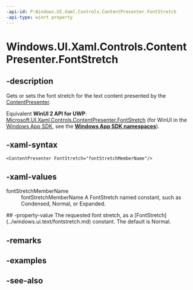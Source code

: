 ```yaml
---
-api-id: P:Windows.UI.Xaml.Controls.ContentPresenter.FontStretch
-api-type: winrt property
---
```


<!-- Property syntax
public Windows.UI.Text.FontStretch FontStretch { get;  set; }
-->

# Windows.UI.Xaml.Controls.ContentPresenter.FontStretch

## -description
Gets or sets the font stretch for the text content presented by the [ContentPresenter](contentpresenter.md).

Equivalent **WinUI 2 API for UWP**: [Microsoft.UI.Xaml.Controls.ContentPresenter.FontStretch](/windows/winui/api/microsoft.ui.xaml.controls.contentpresenter.fontstretch) (for WinUI in the [Windows App SDK](/windows/apps/windows-app-sdk/), see the **[Windows App SDK namespaces](/windows/windows-app-sdk/api/winrt/)**).

## -xaml-syntax
```xaml
<ContentPresenter FontStretch="fontStretchMemberName"/>
```


## -xaml-values
<dl><dt>fontStretchMemberName</dt><dd>fontStretchMemberName A FontStretch named constant, such as Condensed, Normal, or Expanded.</dd>
</dl>
## -property-value
The requested font stretch, as a [FontStretch](../windows.ui.text/fontstretch.md) constant. The default is Normal.

## -remarks

## -examples

## -see-also
